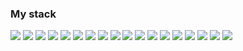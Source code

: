 ### My stack

<img src="https://img.shields.io/badge/JavaCore-000000?style=for-the-badge&logo=#2F2625&logoColor=0000FF"
img src="https://img.shields.io/badge/Spring Framework-000000?style=for-the-badge&logo=Spring&logoColor=#6DB33F"/>
<img src="https://img.shields.io/badge/Spring Framework-000000?style=for-the-badge&logo=Spring&logoColor=#6DB33F"/>
<img src="https://img.shields.io/badge/JUnit-000000?style=for-the-badge&logo=JUnit5&logoColor=#25A162"/>
<img src="https://img.shields.io/badge/mockito-000000?style=for-the-badge&logo=НАЗВАНИЕ ЛОГОТИПА&logoColor=ЦВЕТ ЛОГОТИПА"/>
<img src="https://img.shields.io/badge/Multithreading-000000?style=for-the-badge&logo=#2F2625&logoColor=0000FF"/>
<img src="https://img.shields.io/badge/Maven-000000?style=for-the-badge&logo=Apache Maven&logoColor=#C71A36"/>
<img src="https://img.shields.io/badge/ООП-000000?style=for-the-badge&logo=НАЗВАНИЕ ЛОГОТИПА&logoColor=ЦВЕТ ЛОГОТИПА"/>
<img src="https://img.shields.io/badge/JDBC-000000?style=for-the-badge&logo=НАЗВАНИЕ ЛОГОТИПА&logoColor=ЦВЕТ ЛОГОТИПА"/>
<img src="https://img.shields.io/badge/Java Servlets-000000?style=for-the-badge&logo=НАЗВАНИЕ ЛОГОТИПА&logoColor=ЦВЕТ ЛОГОТИПА"/>
<img src="https://img.shields.io/badge/Hibernate ORM-000000?style=for-the-badge&logo=НАЗВАНИЕ ЛОГОТИПА&logoColor=ЦВЕТ ЛОГОТИПА"/>
<img src="https://img.shields.io/badge/MVC-000000?style=for-the-badge&logo=НАЗВАНИЕ ЛОГОТИПА&logoColor=ЦВЕТ ЛОГОТИПА"/>
<img src="https://img.shields.io/badge/REST API-000000?style=for-the-badge&logo=НАЗВАНИЕ ЛОГОТИПА&logoColor=ЦВЕТ ЛОГОТИПА"/>
<img src="https://img.shields.io/badge/Git-000000?style=for-the-badge&logo=НАЗВАНИЕ ЛОГОТИПА&logoColor=ЦВЕТ ЛОГОТИПА"/>
<img src="https://img.shields.io/badge/PostgreSQL-000000?style=for-the-badge&logo=НАЗВАНИЕ ЛОГОТИПА&logoColor=ЦВЕТ ЛОГОТИПА"/>
<img src="https://img.shields.io/badge/MySQL-000000?style=for-the-badge&logo=НАЗВАНИЕ ЛОГОТИПА&logoColor=ЦВЕТ ЛОГОТИПА"/>
<img src="https://img.shields.io/badge/Node.js-000000?style=for-the-badge&logo=НАЗВАНИЕ ЛОГОТИПА&logoColor=ЦВЕТ ЛОГОТИПА"/>
<img src="https://img.shields.io/badge/Type script-000000?style=for-the-badge&logo=НАЗВАНИЕ ЛОГОТИПА&logoColor=ЦВЕТ ЛОГОТИПА"/>
<img src="https://img.shields.io/badge/JavaScript-000000?style=for-the-badge&logo=НАЗВАНИЕ ЛОГОТИПА&logoColor=ЦВЕТ ЛОГОТИПА"/>

